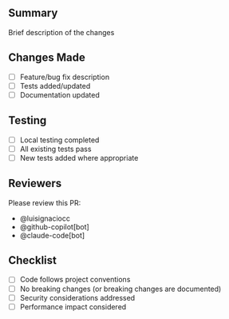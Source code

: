 ## Summary
Brief description of the changes

## Changes Made
- [ ] Feature/bug fix description
- [ ] Tests added/updated
- [ ] Documentation updated

## Testing
- [ ] Local testing completed
- [ ] All existing tests pass
- [ ] New tests added where appropriate

## Reviewers
Please review this PR:
- @luisignaciocc
- @github-copilot[bot] 
- @claude-code[bot]

## Checklist
- [ ] Code follows project conventions
- [ ] No breaking changes (or breaking changes are documented)
- [ ] Security considerations addressed
- [ ] Performance impact considered
